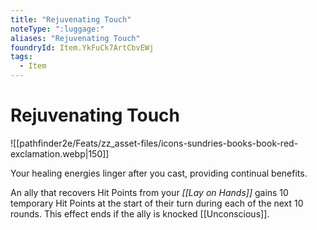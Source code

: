 ```yaml
---
title: "Rejuvenating Touch"
noteType: ":luggage:"
aliases: "Rejuvenating Touch"
foundryId: Item.YkFuCk7ArtCbvEWj
tags:
  - Item
---
```


# Rejuvenating Touch
![[pathfinder2e/Feats/zz_asset-files/icons-sundries-books-book-red-exclamation.webp|150]]

Your healing energies linger after you cast, providing continual benefits.

An ally that recovers Hit Points from your _[[Lay on Hands]]_ gains 10 temporary Hit Points at the start of their turn during each of the next 10 rounds. This effect ends if the ally is knocked [[Unconscious]].
